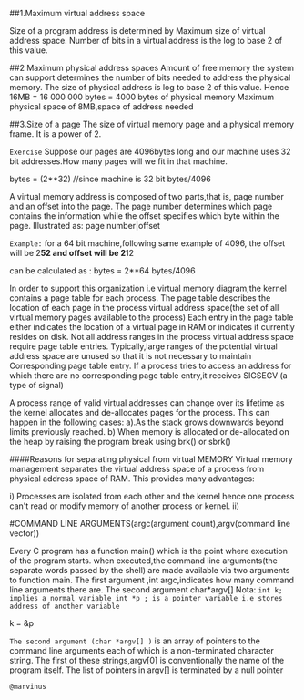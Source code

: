 ##1.Maximum virtual address space

Size of a program address is determined by Maximum size of virtual address space.
Number of bits in a virtual address is the log to base 2 of this value.

##2 Maximum physical address spaces
Amount of free memory the system can support determines the number of bits needed to address the physical memory.
The size of physical address is log to base 2 of this value.
Hence 16MB = 16 000 000 bytes = 4000 bytes of physical memory
Maximum physical space of 8MB,space of address needed

##3.Size of a page
The size of virtual memory page and a physical memory frame.
It is a power of 2.

`Exercise`
Suppose our pages are 4096bytes long and our machine uses 32 bit addresses.How many pages will we fit in that machine.

bytes = (2**32) //since machine is 32 bit
bytes/4096

A virtual memory address is composed of two parts,that is, page number and an offset into the page.
The page number determines which page contains the information while the offset specifies which byte within the page.
Illustrated as: page number|offset

`Example:`
for a 64 bit machine,following same example of 4096,
the offset will be 2**52 and offset will be 2**12

can be calculated as :
bytes = 2**64
bytes/4096

In order to support this organization i.e virtual memory diagram,the kernel contains a page table for each process.
The page table describes the location of each page in the process virtual address space(the set of all virtual memory
pages available to the process)
Each entry in the page table either indicates the location of a virtual page in RAM or indicates it currently resides on disk.
Not all address ranges in the process virtual address space require page table entries.
Typically,large ranges of the potential virtual address space are unused so that it is not necessary
to maintain Corresponding page table entry.
If a process tries to access an address for which there are no corresponding page table entry,it receives SIGSEGV (a type of signal)

A process range of valid virtual addresses can change over its lifetime as the kernel allocates and de-allocates pages for the process.
This can happen in the following cases:
a).As the stack grows downwards beyond limits previously reached.
b) When memory is allocated or de-allocated on the heap by raising the program break using brk() or sbrk()

####Reasons for separating physical from virtual MEMORY
Virtual memory management separates the virtual address space of a process from physical address space of RAM.
This provides many advantages:

i) Processes are isolated from each other and the kernel hence one process can't read or modify memory of another process or kernel.
ii)


#COMMAND LINE ARGUMENTS(argc(argument count),argv(command line vector))

Every C program has a function main() which is the point where execution of the program starts.
when executed,the command line arguments(the separate words passed by the shell) are made available via two arguments to function
main.
The first argument ,int argc,indicates how many command line arguments there are.
The second argument char*argv[]
Nota:
`int k; implies a normal variable
int *p ; is a pointer variable i.e stores address of another variable`

k = &p

`The second argument (char *argv[] )` is an array of pointers to the command line arguments each of which is a non-terminated
character string.
The first of these strings,argv[0] is conventionally the name of the program itself.
The list of pointers in argv[] is terminated by a null pointer
```
@marvinus
```
